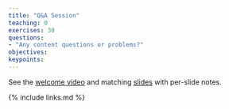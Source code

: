 ```yaml
---
title: "Q&A Session"
teaching: 0
exercises: 30
questions:
- "Any content questions or problems?"
objectives:
keypoints:
---
```


See the [welcome video](https://youtu.be/RuXNrXiXv98) and matching [slides](../slides/3.2-Community-Practices-and-Refactoring.pptx) with per-slide notes.

{% include links.md %}
